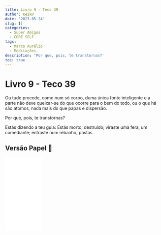 ```yaml
---
title: Livro 9 - Teco 39
author: Keik@
date: '2023-05-24'
slug: []
categories:
  - Super Amigos
  - CORE SELF
tags:
  - Marco Aurélio
  - Meditações
description: 'Por que, pois, te transtornas?'
toc: true
---
```


# Livro 9 - Teco 39 

Ou tudo procede, como num só corpo, duma única fonte inteligente e a parte não deve queixar-se do que ocorre para o bem do todo, ou o que há são átomos, nada mais do que papas e dispersão. 

Por que, pois, te transtornas? 

Estás dizendo a teu guia: Estás morto, destruído; viraste uma fera, um comediante; entraste num rebanho, pastas.


## Versão Papel :book:
<iframe style="width:120px;height:240px;" marginwidth="0" marginheight="0" scrolling="no" frameborder="0" src="//ws-na.amazon-adsystem.com/widgets/q?ServiceVersion=20070822&OneJS=1&Operation=GetAdHtml&MarketPlace=BR&source=ss&ref=as_ss_li_til&ad_type=product_link&tracking_id=mundodekeika-20&language=pt_BR&marketplace=amazon&region=BR&placement=B092FVY4BB&asins=B092FVY4BB&linkId=37c5ec14221f61f811029aa88b520891&show_border=true&link_opens_in_new_window=true"></iframe>